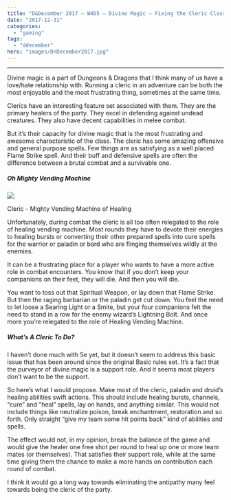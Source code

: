 ```yaml
---
title: "D&December 2017 – W4D5 – Divine Magic – Fixing the Cleric Class"
date: "2017-12-31"
categories: 
  - "gaming"
tags: 
  - "ddecember"
hero: "images/DnDecember2017.jpg"
---
```


* * *

Divine magic is a part of Dungeons & Dragons that I think many of us have a love/hate relationship with. Running a cleric in an adventure can be both the most enjoyable and the most frustrating thing, sometimes at the same time.

Clerics have an interesting feature set associated with them. They are the primary healers of the party. They excel in defending against undead creatures. They also have decent capabilities in melee combat.

But it’s their capacity for divine magic that is the most frustrating and awesome characteristic of the class. The cleric has some amazing offensive and general purpose spells. Few things are as satisfying as a well placed Flame Strike spell. And their buff and defensive spells are often the difference between a brutal combat and a survivable one.

##### Oh Mighty Vending Machine

![](images/vending_machine.jpg)

Cleric - Mighty Vending Machine of Healing

Unfortunately, during combat the cleric is all too often relegated to the role of healing vending machine. Most rounds they have to devote their energies to healing bursts or converting their other prepared spells into cure spells for the warrior or paladin or bard who are flinging themselves wildly at the enemies.

It can be a frustrating place for a player who wants to have a more active role in combat encounters. You know that if you don’t keep your companions on their feet, they will die. And then you will die.

You want to toss out that Spiritual Weapon, or lay down that Flame Strike. But then the raging barbarian or the paladin get cut down. You feel the need to let loose a Searing Light or a Smite, but your four companions felt the need to stand in a row for the enemy wizard’s Lightning Bolt. And once more you’re relegated to the role of Healing Vending Machine.

##### What’s A Cleric To Do?

I haven’t done much with 5e yet, but it doesn’t seem to address this basic issue that has been around since the original Basic rules set. It’s a fact that the purveyor of divine magic is a support role. And it seems most players don’t want to be the support.

So here’s what I would propose. Make most of the cleric, paladin and druid’s healing abilities swift actions. This should include healing bursts, channels, “cure” and “heal” spells, lay on hands, and anything similar. This would not include things like neutralize poison, break enchantment, restoration and so forth. Only straight “give my team some hit points back” kind of abilities and spells.

The effect would not, in my opinion, break the balance of the game and would give the healer one free shot per round to heal up one or more team mates (or themselves). That satisfies their support role, while at the same time giving them the chance to make a more hands on contribution each round of combat.

I think it would go a long way towards eliminating the antipathy many feel towards being the cleric of the party.

